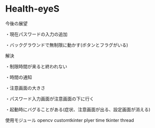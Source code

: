 # Health-eyeS
今後の展望
<p>・現在パスワードの入力の追加</p>
<p>・バックグラウンドで無制限に動かす(ボタンとフラグがいる)</p>

解決
<p>・制限時間が来ると終われない</p>
<p>・時間の通知</p>
<p>・注意画面の大きさ</p>
<p>・パスワード入力画面が注意画面の下に行く</p>
<p>・起動時にバグることがある(症状、注意画面が出る、設定画面が消える)</p>

使用モジュール
opencv
customtkinter
plyer
time
tkinter
thread